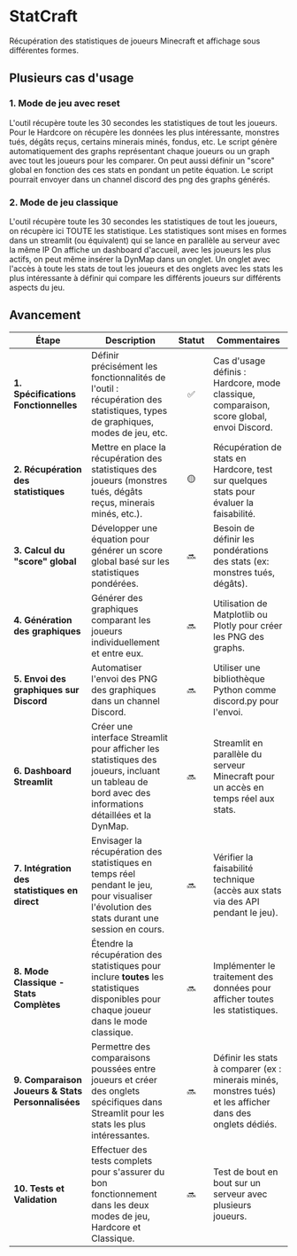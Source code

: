 # StatCraft

Récupération des statistiques de joueurs Minecraft et affichage sous différentes formes.
## Plusieurs cas d'usage
### 1. Mode de jeu avec reset
L'outil récupère toute les 30 secondes les statistiques de tout les joueurs. Pour le Hardcore on récupère les
données les plus intéressante, monstres tués, dégâts reçus, certains minerais minés, fondus, etc.
Le script génère automatiquement des graphs représentant chaque joueurs ou un graph avec tout les
joueurs pour les comparer.
On peut aussi définir un "score" global en fonction des ces stats en pondant un petite équation.
Le script pourrait envoyer dans un channel discord des png des graphs générés.
### 2. Mode de jeu classique
L'outil récupère toute les 30 secondes les statistiques de tout les joueurs, on récupère ici TOUTE les
statistique.
Les statistiques sont mises en formes dans un streamlit (ou équivalent) qui se lance en parallèle au serveur
avec la même IP
On affiche un dashboard d'accueil, avec les joueurs les plus actifs, on peut même insérer la DynMap dans un
onglet.
Un onglet avec l'accès à toute les stats de tout les joueurs et des onglets avec les stats les plus intéressante
à définir qui compare les différents joueurs sur différents aspects du jeu.

## Avancement

| **Étape**                                  | **Description**                                                                                                                                           | **Statut**            | **Commentaires**                                                                                                  |
|--------------------------------------------|-----------------------------------------------------------------------------------------------------------------------------------------------------------|:-----------------------:|--------------------------------------------------------------------------------------------------------------------|
| **1. Spécifications Fonctionnelles**       | Définir précisément les fonctionnalités de l'outil : récupération des statistiques, types de graphiques, modes de jeu, etc.                                  | ✅ | Cas d'usage définis : Hardcore, mode classique, comparaison, score global, envoi Discord.                         |
| **2. Récupération des statistiques**       | Mettre en place la récupération des statistiques des joueurs (monstres tués, dégâts reçus, minerais minés, etc.).                                           | 🟡 | Récupération de stats en Hardcore, test sur quelques stats pour évaluer la faisabilité.                           |
| **3. Calcul du "score" global**            | Développer une équation pour générer un score global basé sur les statistiques pondérées.                                                                   | 🔜 | Besoin de définir les pondérations des stats (ex: monstres tués, dégâts).                                         |
| **4. Génération des graphiques**           | Générer des graphiques comparant les joueurs individuellement et entre eux.                                                                                | 🔜 | Utilisation de Matplotlib ou Plotly pour créer les PNG des graphs.                                                |
| **5. Envoi des graphiques sur Discord**    | Automatiser l'envoi des PNG des graphiques dans un channel Discord.                                                                                        | 🔜 | Utiliser une bibliothèque Python comme discord.py pour l'envoi.                                                   |
| **6. Dashboard Streamlit**                 | Créer une interface Streamlit pour afficher les statistiques des joueurs, incluant un tableau de bord avec des informations détaillées et la DynMap.        | 🔜 | Streamlit en parallèle du serveur Minecraft pour un accès en temps réel aux stats.                                |
| **7. Intégration des statistiques en direct** | Envisager la récupération des statistiques en temps réel pendant le jeu, pour visualiser l'évolution des stats durant une session en cours.                 | 🔜 | Vérifier la faisabilité technique (accès aux stats via des API pendant le jeu).                                   |
| **8. Mode Classique - Stats Complètes**    | Étendre la récupération des statistiques pour inclure **toutes** les statistiques disponibles pour chaque joueur dans le mode classique.                     | 🔜 | Implémenter le traitement des données pour afficher toutes les statistiques.                                      |
| **9. Comparaison Joueurs & Stats Personnalisées** | Permettre des comparaisons poussées entre joueurs et créer des onglets spécifiques dans Streamlit pour les stats les plus intéressantes.                    | 🔜 | Définir les stats à comparer (ex : minerais minés, monstres tués) et les afficher dans des onglets dédiés.         |
| **10. Tests et Validation**                | Effectuer des tests complets pour s'assurer du bon fonctionnement dans les deux modes de jeu, Hardcore et Classique.                                        | 🔜 | Test de bout en bout sur un serveur avec plusieurs joueurs.                                                       |
